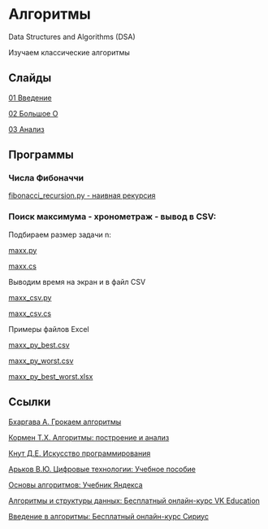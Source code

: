 # Алгоритмы
Data Structures and Algorithms (DSA)

Изучаем классические алгоритмы

## Слайды

[01 Введение](https://github.com/Valentin-Arkov/Algorithms/blob/main/Slides/ALG_01_Intro.pdf)

[02 Большое О](https://github.com/Valentin-Arkov/Algorithms/blob/main/Slides/ALG_02_Big-O.pdf)

[03 Анализ](https://github.com/Valentin-Arkov/Algorithms/blob/main/Slides/ALG_03_Analysis.pdf)

## Программы

### Числа Фибоначчи
[fibonacci_recursion.py - наивная рекурсия](https://github.com/Valentin-Arkov/Algorithms/blob/main/Python/fibonacci_recursion.py)

### Поиск максимума - хронометраж - вывод в CSV: 

Подбираем размер задачи n:

[maxx.py](https://github.com/Valentin-Arkov/Algorithms/blob/main/Python/maxx.py)

[maxx.cs](https://github.com/Valentin-Arkov/Algorithms/blob/main/CS/maxx.cs)

Выводим время на экран и в файл CSV

[maxx_csv.py](https://github.com/Valentin-Arkov/Algorithms/blob/main/Python/maxx_csv.py)

[maxx_csv.cs](https://github.com/Valentin-Arkov/Algorithms/blob/main/CS/maxx_csv.cs)

Примеры файлов Excel

[maxx_py_best.csv](https://github.com/Valentin-Arkov/Algorithms/blob/main/CSV/maxx_py_best.csv)

[maxx_py_worst.csv](https://github.com/Valentin-Arkov/Algorithms/blob/main/CSV/maxx_py_worst.csv)

[maxx_py_best_worst.xlsx](https://github.com/Valentin-Arkov/Algorithms/blob/main/CSV/maxx_py_best_worst.xlsx)

## Ссылки

[Бхаргава А. Грокаем алгоритмы](https://www.piter.com/product/grokaem-algoritmy-2-e-izd)

[Кормен Т.Х. Алгоритмы: построение и анализ](https://ru.wikipedia.org/wiki/Алгоритмы:_построение_и_анализ)

[Кнут Д.Е. Искусство программирования](https://ru.wikipedia.org/wiki/Искусство_программирования)

[Арьков В.Ю. Цифровые технологии: Учебное пособие](https://ridero.ru/books/cifrovye_tekhnologii_i_iskusstvennyi_intellekt/)

[Основы алгоритмов: Учебник Яндекса](https://education.yandex.ru/handbook/algorithms)

[Алгоритмы и структуры данных: Бесплатный онлайн-курс VK Education](https://education.vk.company/program/kurs-algoritmy-structury-dannyh)

[Введение в алгоритмы: Бесплатный онлайн-курс Сириус](https://edu.sirius.online/#/course/2264/)
